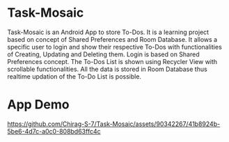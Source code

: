 # Task-Mosaic
Task-Mosaic is an Android App to store To-Dos. It is a learning project based on concept of Shared Preferences and Room Database. It allows a specific user to login and show their respective To-Dos with functionalities of Creating, Updating and Deleting them. Login is based on Shared Preferences concept. The To-Dos List is shown using Recycler View with scrollable functionalities. All the data is stored in Room Database thus realtime updation of the To-Do List is possible.  

# App Demo

https://github.com/Chirag-S-7/Task-Mosaic/assets/90342267/41b8924b-5be6-4d7c-a0c0-808bd63ffc4c

